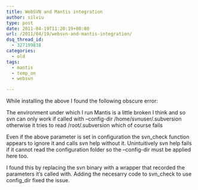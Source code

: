 ```yaml
---
title: WebSVN and Mantis integration
author: silviu
type: post
date: 2011-04-19T11:20:19+00:00
url: /2011/04/19/websvn-and-mantis-integration/
dsq_thread_id:
  - 327199838
categories:
  - old
tags:
  - mantis
  - temp_on
  - websvn

---
```

While installing the above I found the following obscure error:

The environment under which I run Mantis is a little broken I think and so svn can only work if called with &#8211;config-dir /home/svnuser/.subversion otherwise it tries to read /root/.subversion which of course fails

Even if the above parameter is set in configuration the svn_check function appears to ignore it and calls svn help without it. Unintuitively svn help fails if it cannot read the configuration folder so the &#8211;config-dir must be applied here too.

I found this by replacing the svn binary with a wrapper that recorded the parameters it&#8217;s called with. Adding the necesarry code to svn\_check to use config\_dir fixed the issue.